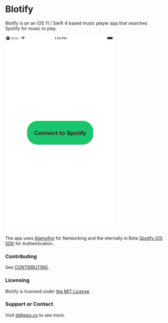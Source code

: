 # Blotify
Blotify is an an iOS 11 / Swift 4 based music player app that searches Spotify for music to play.

![](art/screenshot/blotify-00.png?raw=true)

The app uses [Alamofire](https://github.com/Alamofire/Alamofire) for Networking and the eternally in Beta [Spotify iOS SDK](https://developer.spotify.com/technologies/spotify-ios-sdk/) for Authentication.

### Contributing
See [CONTRIBUTING](CONTRIBUTING.md).

### Licensing
Blotify is licensed under [the MIT License](LICENSE).

### Support or Contact
Visit [ddApps.co](http://ddapps.co) to see more.
